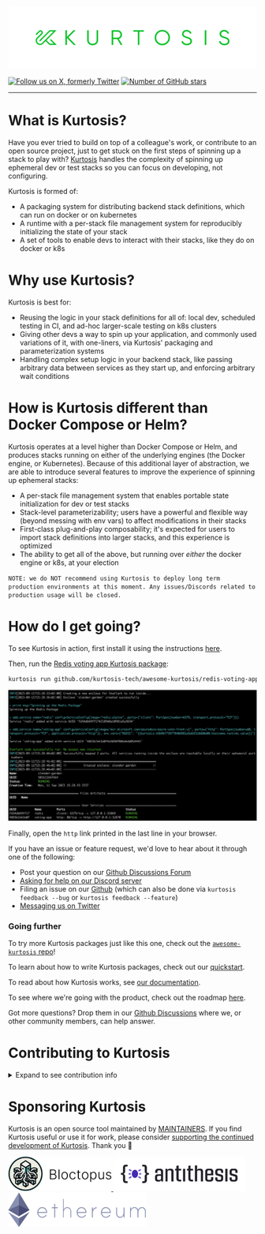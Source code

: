 
<img src="./readme-static-files/logo.png" width="1200">

[![Follow us on X, formerly Twitter](https://img.shields.io/twitter/follow/KurtosisTech?style=social)](https://twitter.com/Kurtosistech)
[![Number of GitHub stars](https://img.shields.io/github/stars/kurtosis-tech/kurtosis)](https://github.com/kurtosis-tech/kurtosis/stargazers)

----

What is Kurtosis?
=================

Have you ever tried to build on top of a colleague's work, or contribute to an open source project, just to get stuck on the first steps of spinning up a stack to play with? [Kurtosis](https://www.kurtosis.com) handles the complexity of spinning up ephemeral dev or test stacks so you can focus on developing, not configuring.

Kurtosis is formed of:
- A packaging system for distributing backend stack definitions, which can run on docker or on kubernetes
- A runtime with a per-stack file management system for reproducibly initializing the state of your stack
- A set of tools to enable devs to interact with their stacks, like they do on docker or k8s

Why use Kurtosis?
=========================

Kurtosis is best for:

- Reusing the logic in your stack definitions for all of: local dev, scheduled testing in CI, and ad-hoc larger-scale testing on k8s clusters
- Giving other devs a way to spin up your application, and commonly used variations of it, with one-liners, via Kurtosis' packaging and parameterization systems
- Handling complex setup logic in your backend stack, like passing arbitrary data between services as they start up, and enforcing arbitrary wait conditions

How is Kurtosis different than Docker Compose or Helm?
==========================

Kurtosis operates at a level higher than Docker Compose or Helm, and produces stacks running on either of the underlying engines (the Docker engine, or Kubernetes).
Because of this additional layer of abstraction, we are able to introduce several features to improve the experience of spinning up ephemeral stacks:

- A per-stack file management system that enables portable state initialization for dev or test stacks
- Stack-level parameterizability; users have a powerful and flexible way (beyond messing with env vars) to affect modifications in their stacks
- First-class plug-and-play composability; it's expected for users to import stack definitions into larger stacks, and this experience is optimized
- The ability to get all of the above, but running over _either_ the docker engine or k8s, at your election

`NOTE: we do NOT recommend using Kurtosis to deploy long term production environments at this moment. Any issues/Discords related to production usage will be closed.`

How do I get going?
===================
To see Kurtosis in action, first install it using the instructions [here](https://docs.kurtosis.com/install).

Then, run the [Redis voting app Kurtosis package](https://github.com/kurtosis-tech/awesome-kurtosis/tree/main/redis-voting-app):

```bash
kurtosis run github.com/kurtosis-tech/awesome-kurtosis/redis-voting-app
```

<img src="./readme-static-files/redis-voting-app-run-output.png">

Finally, open the `http` link printed in the last line in your browser.

If you have an issue or feature request, we'd love to hear about it through one of the following:
- Post your question on our [Github Discussions Forum](https://github.com/kurtosis-tech/kurtosis/discussions/new?category=q-a)
- [Asking for help on our Discord server][discord]
- Filing an issue on our [Github](https://github.com/kurtosis-tech/kurtosis/issues/new/choose) (which can also be done via `kurtosis feedback --bug` or `kurtosis feedback --feature`)
- [Messaging us on Twitter][twitter]

### Going further

To try more Kurtosis packages just like this one, check out the [`awesome-kurtosis` repo][awesome-kurtosis]! 

To learn about how to write Kurtosis packages, check out our [quickstart][quickstart-reference].

To read about how Kurtosis works, see [our documentation][docs].

To see where we're going with the product, check out the roadmap [here](https://github.com/kurtosis-tech/kurtosis/wiki/Short%E2%80%90term-Roadmap).

Got more questions? Drop them in our [Github Discussions](https://github.com/kurtosis-tech/kurtosis/discussions/new?category=q-a) where we, or other community members, can help answer.

Contributing to Kurtosis
========================

<details>
<summary>Expand to see contribution info</summary>

See our [CONTRIBUTING](./CONTRIBUTING.md) file.

Repository Structure
--------------------

This repository is structured as a monorepo, containing the following projects:
- `container-engine-lib`: Library used to abstract away container engine being used by the [enclave][enclave].
- `core`: Container launched inside an [enclave][enclave] to coordinate its state
- `engine`: Container launched to coordinate [enclaves][enclave]
- `api`: Defines the API of the Kurtosis platform (`engine` and `core`)
- `cli`: Produces CLI binary, allowing interaction with the Kurtosis system
- `docs`: Documentation that is published to [docs.kurtosis.com](docs)
- `internal_testsuites`: End to end tests

Dev Dependencies (Nix)
----------------

Install the [Nix package manager](https://nixos.org/download).
```bash
sh <(curl -L https://nixos.org/nix/install)
```

And enable some Nix flags (alternatively you can add `--extra-experimental-features 'nix-command flakes'` every time calling the `nix` command):
```bash
mkdir -p ~/.config/nix
echo "experimental-features = nix-command flakes" >> ~/.config/nix/nix.conf
```

And to bring the environment up, just open a new shell terminal, go to the root folder of the repo and run:
```bash
nix  develop
```

This will download all dev deps and setup the environment accordingly.

You can also use the [`direnv`](https://direnv.net/) to automatically load the environment when entering the main folder or using a plugin in your preferred IDE:
- `vscode`: [mkhl.direnv](https://github.com/direnv/direnv-vscode)
- `jet brains`: [Direnv integration](https://plugins.jetbrains.com/plugin/15285-direnv-integration)

Direnv can also be easily installed with Nix (or [HomeBrew](https://formulae.brew.sh/formula/direnv) if you prefer):
```bash
nix-env -f '<nixpkgs>' -iA direnv
```

Now you just to add the direnv hook to your shell:
```bash
echo 'eval "$(direnv hook bash)"' >> ~/.bashrc
# or for ZSH
echo 'eval "$(direnv hook zsh)"' >> ~/.zshrc
```

Now next time you open a new shell terminal and go to repo's folder you environment will update and load automatically.

Dev Dependencies (Manual install)
----------------

The commands below assume that the env variable BREW_PREFIX contains the brew prefix.
```bash
BREW_PREFIX="$(brew --prefix)"
```

#### Bash (5 or above)

On MacOS:
```bash
# Install modern version of bash, the one that ships on MacOS is too old
brew install bash
# Allow bash as shell
echo "${BREW_PREFIX}/bin/bash" | sudo tee -a /etc/shells
# Optional: make bash your default shell
chsh -s "${BREW_PREFIX}/bin/bash"
```

#### Git

On MacOS:
```bash
# Install modern version of git, the one that ships on MacOS can be too old
brew install git
```

#### Docker

On MacOS:
```bash
brew install docker
```

#### Go (1.23 or above)

On MacOS:
```bash
brew install go@1.23
# Add the Go binary dir to your PATH
PATH="${BREW_PREFIX}/opt/go@1.23/bin:$PATH"
# Add the GOPATH bin dir to your PATH
PATH="${HOME}/go/bin:$PATH"
```

On Ubuntu:
```bash
wget https://go.dev/dl/go1.23.7.linux-amd64.tar.gz
tar -C /usr/local -zxf go1.23.7.linux-amd64.tar.gz
# Add the following to your bashrc or equivalent.
export PATH=$PATH:/usr/local/go/bin
```

#### Goreleaser

On MacOS:
```bash
brew install goreleaser/tap/goreleaser
```

On Ubuntu:
```bash
echo 'deb [trusted=yes] https://repo.goreleaser.com/apt/ /' | sudo tee /etc/apt/sources.list.d/goreleaser.list
sudo apt update
sudo apt install goreleaser
```

#### Node (20.* or above) and Yarn

On MacOS, using `NVM`:
```bash
brew install nvm
mkdir ~/.nvm
nvm install 20.11.0
npm install -g yarn
```

On Ubuntu, using `NVM`:
```bash
curl https://raw.githubusercontent.com/creationix/nvm/master/install.sh | bash
source ~/.bashrc
nvm install 20.11.0
npm install -g yarn
```

#### Rust

On MacOS, Ubuntu:
```bash
curl --proto '=https' --tlsv1.2 -sSf https://sh.rustup.rs | sh
```

#### Go and Typescript protobuf compiler binaries

On MacOS:
```bash
brew install protoc-gen-go
brew install protoc-gen-go-grpc
go install connectrpc.com/connect/cmd/protoc-gen-connect-go@latest
yarn global add ts-protoc-gen
yarn global add grpc-tools
```

On Ubuntu:
```bash
go install google.golang.org/grpc/cmd/protoc-gen-go@latest
go install google.golang.org/grpc/cmd/protoc-gen-go-grpc@latest
go install connectrpc.com/connect/cmd/protoc-gen-connect-go@latest
yarn global add ts-protoc-gen
yarn global add grpc-tools
```

#### OpenAPI generators for Go and Typescript

On MacOS:
```bash
go install github.com/deepmap/oapi-codegen/cmd/oapi-codegen@v1.16.2
yarn global add openapi-typescript@7.0.0-next.5
```

On Ubuntu:
```bash
go install github.com/deepmap/oapi-codegen/cmd/oapi-codegen@v1.16.2
yarn global add openapi-typescript@7.0.0-next.5
```

Build Instructions
------------------

To build the entire project, run:

```bash
./scripts/build.sh
```

To only build a specific project, run the script on `./PROJECT/PATH/script/build.sh`, for example:

```bash
./container-engine-lib/scripts/build.sh
./core/scripts/build.sh
./api/scripts/build.sh
./engine/scripts/build.sh
./cli/scripts/build.sh
```


If there are any changes to the Protobuf files in the `api` subdirectory, the Protobuf bindings must be regenerated:

```bash
./api/scripts/regenerate-protobuf-bindings.sh
```

If you are developing Kurtosis over a Podman cluster, run:

```bash
./scripts/build.sh false true # no debug image, use podman
```

This will use the Podman image builder for building images. See documentation in scripts for more details on build options.

Running Dev Version
----------------------

After building the project, run `./cli/cli/scripts/launch-cli.sh` just like you would the kurtosis command. This will launch the latest locally built version of the CLI, which will also start the engine and core containers using their latest built images.

You can verify this by running `./cli/cli/launch-cli.sh engine status` and
```
A Kurtosis engine is running with the following info:
Version:   53d823 <-- or `-dirty` depending on the commit
```

The version will be identical to the version on the latest dev versions of the engine image created - (can verify with `docker images`). Enclaves started by the engine will be started with the same version as the engine. 

If you'd like to specify a different core image version than that of the engine, you can do so with the `--api-container-version` flag on `enclave add` (e.g. `./cli/cli/scripts/build.sh enclave add --api-container-version <image tag>`).

If you are working on multiple dev versions of the engine at a time, you can use `engine restart --version <image tag>` to specify exactly what version of the engine to use.

For frequent contributors, we recommend attaching an alias to `kurtosis` and `./cli/cli/scripts/launch-cli.sh`. 

```bash
alias kt="kurtosis"
alias dkt="$(pwd)/cli/cli/scripts/launch-cli.sh"
```

If you want tab completion on the recently built CLI, you can alias it to `kurtosis`:

```bash
alias kurtosis="$(pwd)/cli/cli/scripts/launch-cli.sh"
kurtosis enclave add
```

Unit Test Instructions
----------------------
Build scripts also run unit tests as part of the build process.

For all Go modules, run `go test ./...` on the module folder. For example:

```bash
cd cli/cli/
go test ./...
```

E2E Test Instructions
---------------------

Each project's build script also runs the unit tests inside the project. Running `./script/build.sh` will guarantee that all unit tests in the monorepo pass.

To run the end-to-end tests:

1. Make sure Docker is running

```console
$ docker --version
Docker version X.Y.Z
```

2. Make sure Kurtosis Engine is running

```console
$ kurtosis engine status
A Kurtosis engine is running with the following info:
Version:   0.X.Y
```

3. Run `test.sh` script

```console
$ ./internal_testsuites/scripts/test.sh
```

If you are developing the Typescript test, make sure that you have first built `api/typescript`. Any
changes made to the Typescript package within `api/typescript` aren't hot loaded as of 2022-09-29.

Run Debug Instructions (for Golang code so far)
----------------------------------------------

For running CLI with Golang remote debug:

1. Build the CLI dev binary and run the command you want to debug (kurtosis version in this example), this will start the debug server and will wait for a client connection
```bash
cli/cli/scripts/build.sh
source ./scripts/set_kt_alias.sh
ktdebug version
```
2. Open the command's file you want to debug
3. Add the breakpoint in the line where you want to stop the cursor
<img src="./readme-static-files/goland-breakpoint.png" />
4. Then choose the "CLI-remote-debug" run configuration in the "run panel"
5. Press the "debug" button
<img src="./readme-static-files/goland-debug-button.png" />
6. Use the debug panel to inspect the variables value and continue with the debug flow
<img src="./readme-static-files/goland-debug-panel.png" />


For running CLI with Delve debug client:

1. Build the CLI dev binary and run the command you want to debug (kurtosis version in this example), but first pass "dlv-terminal" as the first argument (this will start the Delve client in the terminal)
```bash
cli/cli/scripts/build.sh
source ./scripts/set_kt_alias.sh
ktdebug dlv-terminal version
```
2. You can add a new breakpoint using the terminal client and the `break` command
```bash
(dlv) break version.run:1
```
3. You can move the cursor to the breakpoint created in the previous step with the `continue` command
```bash
(dlv) continue
```
<img src="./readme-static-files/dlv-terminal.png" />
4. You can see [more Delve commands here][delve-docs]


For running Kurtosis engine with Golang remote debug:

1. Run the main build script with the first argument `debug_mode` as true. This will generate a new Kurtosis engine container image which will contain the `debug` suffix in the name.
```bash
scripts/build.sh true 
```
2. Add the breakpoint in the line where you want to stop the cursor
   <img src="./readme-static-files/goland-engine-breakpoint.png" />
3. Run the engine in debug mode with the `ktdev engine start --debug-mode` or the `ktdev engine restart --debug-mode` commands
```bash
source ./scripts/set_kt_alias.sh
ktdev engine start --debug-mode 
```
4. Then choose the "Engine-remote-debug" run configuration in the "run panel"
5. Press the "debug" button
   <img src="./readme-static-files/goland-engine-debug-button.png" />
6. Make a call to the engine's server (you can use the Kurtosis CLI or Postman) in order to reach out the breakpoint in the code
7. Use the debug panel to inspect the variables value and continue with the debug flow
   <img src="./readme-static-files/goland-debug-panel.png" />
8. You can debug the CLI and the Kurtosis engine's server at the same time by running it with `ktdebug` instead of `ktdev` mentioned in a previous step, remember to run both remote debug configurations in the Goland IDE.
```bash
source ./scripts/set_kt_alias.sh
ktdebug engine start
```

Additional steps if you are debugging Kurtosis engine in K8s:

1. Upload the engine's image for debug to the K8s cluster
```bash
# for example:
k3d image load kurtosistech/engine:5ec6eb-dirty-debug
```
2. Run the port-forward script before pressing the debug button in Golang (in another terminal instance) to bind the host's port to the container's debug server port
```bash
scripts/port-forward-engine-debug.sh
```
3. Do not forget to run the Kurtosis gateway after calling the engine's server (in another terminal instance also)
```bash
ktdev gateway
```

For running Kurtosis APIC with Golang remote debug:
1. Run the main build script with the first argument `debug_mode` as true. This will generate a new Kurtosis APIC container image which will contain the `debug` suffix in the name.
```bash
scripts/build.sh true 
```
2. Add the breakpoint in the line where you want to stop the cursor.
   <img src="./readme-static-files/goland-apic-breakpoint.png" />
3. Run the Kurtosis engine in debug more or not depending on if you want to also debug the engine.
```bash
source ./scripts/set_kt_alias.sh
ktdev engine start --debug-mode

OR

ktdev engine start # you will have to build the engine in the regular way `engine/scripts/build.sh` if you choose this version
```
4. Add a new enclave in debug mode with the `enclave add` command and passing the `debug-mode` flag. This will create a new APIC container with the debug server port bounded and waiting for a connection.
IMPORTANT: You can only run one enclave in debug mode so far, if you want to run another one it will fail due the debug port is already in use, 
```bash
ktdev enclave add --debug-mode 
```
5. Then choose the "APIC-remote-debug" run configuration in the "run panel"
6. Press the "debug" button
   <img src="./readme-static-files/goland-apic-debug-button.png" />
7. Find the APIC's GRPC server port in the host machine (you can check it in Docker Desktop or using the Docker CLI, it's the one bounded with the container's 7443 port)
8. Make a call to the APIC's server (you can use the Kurtosis CLI or Postman) in order to reach out the breakpoint in the code
9. Use the debug panel to inspect the variables value and continue with the debug flow
   <img src="./readme-static-files/goland-debug-panel.png" />
10. You can debug the CLI, the Kurtosis engine's server and the Kurtosis APIC's server at the same time by running it with `ktdebug` instead of `ktdev` mentioned in a previous step, remember to run the three remote debug configurations in the Goland IDE.
```bash
source ./scripts/set_kt_alias.sh
ktdev engine start --debug-mode
ktdebug enclave add
```

Additional steps if you are debugging Kurtosis engine in K8s:

1. Upload the APIC's image for debug to the K8s cluster
```bash
# for example:
k3d image load kurtosistech/core:5ec6eb-dirty-debug
```
2. Run the port-forward script before pressing the debug button in Golang (in another terminal instance) to bind the host's port to the container's debug server port
```bash
scripts/port-forward-apic-debug.sh enclave-name
```
3. Do not forget to run the Kurtosis gateway after calling the APIC's server (in another terminal instance also)
```bash
ktdev gateway
```

</details>

Sponsoring Kurtosis
========================
Kurtosis is an open source tool maintained by [MAINTAINERS](./MAINTAINERS.md). If you find Kurtosis useful or use it for work, please consider [supporting the continued development of Kurtosis](https://github.com/sponsors/tedim52). Thank you 🙏 

<p>
  <a href="https://www.bloctopus.io/">
    <picture>
      <source media="(prefers-color-scheme: dark)" srcset="https://raw.githubusercontent.com/tedim52/.github/refs/heads/main/content/sponsors/bloctopus-dark.png">
      <img alt="bloctopus logo" src="https://raw.githubusercontent.com/tedim52/.github/refs/heads/main/content/sponsors/bloctopus-light.png" width="auto" height="70">
    </picture>
  </a>
  <a href="https://antithesis.com/">
    <picture>
      <source media="(prefers-color-scheme: dark)" srcset="https://raw.githubusercontent.com/tedim52/.github/refs/heads/main/content/sponsors/antithesis-dark.svg">
      <img alt="antithesis logo" src="https://raw.githubusercontent.com/tedim52/.github/refs/heads/main/content/sponsors/antithesis-light.svg" width="auto" height="70">
    </picture>
  </a>
  <a href="https://ethereum.foundation/">
    <picture>
      <source media="(prefers-color-scheme: dark)" srcset="https://raw.githubusercontent.com/tedim52/.github/refs/heads/main/content/sponsors/ethereum.png"></source>
      <img alt="ethereum logo" src="https://raw.githubusercontent.com/tedim52/.github/refs/heads/main/content/sponsors/ethereum.png" width="auto" height="70"></img>
    </picture>
  </a>
</p>

<!-------- ONLY LINKS BELOW THIS POINT -------->
[enclave]: https://docs.kurtosis.com/advanced-concepts/enclaves
[awesome-kurtosis]: https://github.com/kurtosis-tech/awesome-kurtosis#readme
[quickstart-reference]: https://docs.kurtosis.com/quickstart
[discord]: https://discord.gg/6Jjp9c89z9
[kurtosis-tech]: https://github.com/kurtosis-tech
[docs]: https://docs.kurtosis.com
[twitter]: https://twitter.com/KurtosisTech
[starlark-explanation]: https://docs.kurtosis.com/explanations/starlark
[stackoverflow-2022-developer-survey--other-tools]: https://survey.stackoverflow.co/2022/#most-popular-technologies-tools-tech-prof
[delve-docs]: https://github.com/go-delve/delve/blob/master/Documentation/cli/README.md
